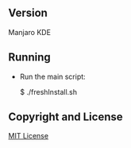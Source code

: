 ## Version
Manjaro KDE

## Running
 * Run the main script:

    $ ./freshInstall.sh

## Copyright and License

[MIT License](LICENSE)
